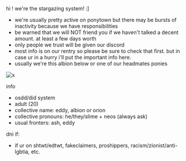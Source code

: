 hi ! we're the stargazing system! :]

- we're usually pretty active on ponytown but there may be bursts of inactivity because we have responsibilities
- be warned that we will NOT friend you if we haven't talked a decent amount. at least a few days worth
- only people we trust will be given our discord
- most info is on our rentry so please be sure to check that first. but in case ur in a hurry i'll put the important info here.
- usually we're this albion below or one of our headmates ponies

![x](https://i.imgur.com/gT8yilJ.png)

info
- osdd/did system
- adult (20)
- collective name: eddy, albion or orion
- collective pronouns: he/they/slime + neos (always ask)
- usual fronters: ash, eddy

dni if:
- if ur on shtwt/edtwt, fakeclaimers, proshippers, racism/zionist/anti-lgbtia, etc.
